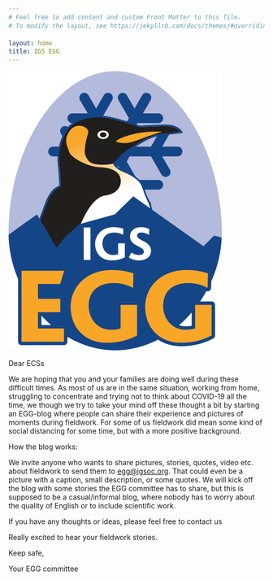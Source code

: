 ```yaml
---
# Feel free to add content and custom Front Matter to this file.
# To modify the layout, see https://jekyllrb.com/docs/themes/#overriding-theme-defaults

layout: home
title: IGS EGG
---
```

![Egg Logo](/assets/images/logo.png)

Dear ECSs

We are hoping that you and your families are doing well during these difficult times. As most of us are in the same situation, working from home, struggling to concentrate and trying not to think about COVID-19 all the time, we though we try to take your mind off these thought a bit by starting an EGG-blog where people can share their experience and pictures of moments during fieldwork. For some of us fieldwork did mean some kind of social distancing for some time, but with a more positive background.

How the blog works:

We invite anyone who wants to share pictures, stories, quotes, video etc. about fieldwork to send them to egg@igsoc.org. That could even be a picture with a caption, small description, or some quotes. We will kick off the blog with some stories the EGG committee has to share, but this is supposed to be a casual/informal blog, where nobody has to worry about the quality of English or to include scientific work.

If you have any thoughts or ideas, please feel free to contact us

Really excited to hear your fieldwork stories.

Keep safe,

Your EGG committee


